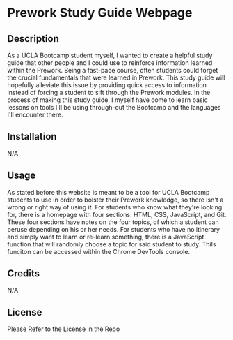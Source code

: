 # Prework Study Guide Webpage

## Description

As a UCLA Bootcamp student myself, I wanted to create a helpful study guide that other people and I could use to reinforce information learned within the Prework. Being a fast-pace course, often students could forget the crucial fundamentals that were learned in Prework. This study guide will hopefully alleviate this issue by providing quick access to information instead of forcing a student to sift through the Prework modules. In the process of making this study guide, I myself have come to learn basic lessons on tools I'll be using through-out the Bootcamp and the languages I'll encounter there.


## Installation

N/A

## Usage

As stated before this website is meant to be a tool for UCLA Bootcamp students to use in order to bolster their Prework knowledge, so there isn't a wrong or right way of using it. For students who know what they're looking for, there is a homepage with four sections: HTML, CSS, JavaScript, and Git. These four sections have notes on the four topics, of which a student can peruse depending on his or her needs. For students who have no itinerary and simply want to learn or re-learn something, there is a JavaScript function that will randomly choose a topic for said student to study. Thils funciton can be accessed within the Chrome DevTools console. 


## Credits

N/A

## License

Please Refer to the License in the Repo

